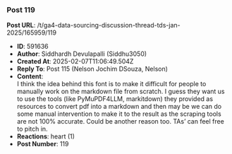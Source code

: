 ### Post 119
**Post URL**: /t/ga4-data-sourcing-discussion-thread-tds-jan-2025/165959/119
- **ID**: 591636
- **Author**: Siddhardh Devulapalli (Siddhu3050)
- **Created At**: 2025-02-07T11:06:49.504Z
- **Reply To**: Post 115 (Nelson Jochim DSouza, Nelson)
- **Content**:  
  I think the idea behind this font is to make it difficult for people to manually work on the markdown file from scratch. I guess they want us to use the tools (like PyMuPDF4LLM, markitdown) they provided as resources to convert pdf into a markdown and then may be we can do some manual intervention to make it to the result as the scraping tools are not 100% accurate.
Could be another reason too. TAs’ can feel free to pitch in.
- **Reactions**: heart (1)
- **Post Number**: 119

